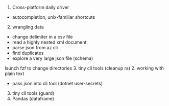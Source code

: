 1. Cross-platform daily driver
  - autocompletion, unix-familiar shortcuts
2. wrangling data
  - change delimiter in a csv file
  - read a highly nested xml document
  - parse json from az cli
  - find duplicates
  - explore a very large json file (schema)

launch fzf to change directories
3. tiny cli tools (cleanup ra)
2. working with plain text
- pass json into cli tool (dotnet user-secrets)
3. tiny cli tools (guard)
4. Pandas (dataframe)
